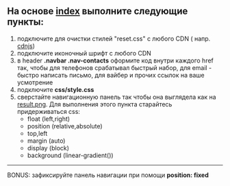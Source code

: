 ## На основе [index](./index.html) выполните следующие пункты:
1. подключите для очистки стилей "reset.css" с любого CDN ( напр.  [cdnjs](https://cdnjs.com))
2. подключите иконочный шрифт с любого CDN
3. в header **.navbar .nav-contacts** оформите код внутри каждого href так, чтобы для телефонов срабатывал быстрый набор, для email - быстро написать письмо, для вайбер и прочих ссылок на ваше усмотрение  
4. подключите **css/style.css**
5. сверстайте навигационную панель так чтобы она выглядела как на [result.png](./result.png). Для выполнения этого пункта старайтесь придерживаться css:
    * float (left,right)
    * position (relative,absolute)
    * top,left
    * margin (auto)
    * display (block)
    * background (linear-gradient())
---
BONUS: зафиксируйте панель навигации при помощи **position: fixed**